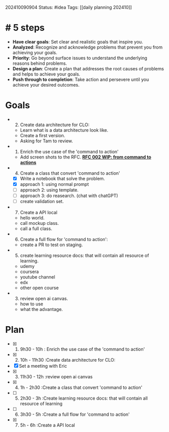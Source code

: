 202410090904
Status: #idea
Tags: [[daily planning 202410]]

# # 5 steps
- **Have clear goals**: Set clear and realistic goals that inspire you.
- **Analyzed**: Recognize and acknowledge problems that prevent you from achieving your goals.
- **Priority**: Go beyond surface issues to understand the underlying reasons behind problems.
- **Design a plan**: Create a plan that addresses the root causes of problems and helps to achieve your goals.
- **Push through to completion**: Take action and persevere until you achieve your desired outcomes.

# Goals
- 2. Create data architecture for CLO:
	- Learn what is a data architecture look like.
	- Create a first version.
	- Asking for Tam to review.
- 1. Enrich the use case of the 'command to action'
	- Add screen shots to the RFC. [**RFC 002 WIP: from command to actions**](https://docs.google.com/document/d/1j2Wee28yn9A27ZZKHEBWiUcATOUl7m9p_2Atfh_3RJk/edit)
- 4. Create a class that convert 'command to action'
	- [x] Write a notebook that solve the problem.
	- [x] approach 1: using normal prompt
	- [ ] approach 2: using template.
	- [ ] approach 3: do reasearch. (chat with chatGPT)
	- [ ] create validation set.
- 7. Create a API local
	- hello world.
	- call mockup class.
	- call a full class.
- 6. Create a full flow for 'command to action':
	- create a PR to test on staging.
- 5. create learning resource docs: that will contain all resource of learning.
	- udemy
	- coursera
	- youtube channel
	- edx
	- other open course
- 3. review open ai canvas.
	- how to use
	- what the advantage.
# Plan
- [x] 1. 9h30 - 10h  : Enrich the use case of the 'command to action'
- [x] 2. 10h - 11h30  :Create data architecture for CLO:
- [x] Set a meeting with Eric
- [x] 3. 11h30 - 12h  :review open ai canvas
- [x] 4. 1h - 2h30  :Create a class that convert 'command to action'
- [ ] 5. 2h30 - 3h  :Create learning resource docs: that will contain all resource of learning
- [ ] 6. 3h30 - 5h  :Create a full flow for 'command to action'
- [x] 7. 5h - 6h  :Create a API local